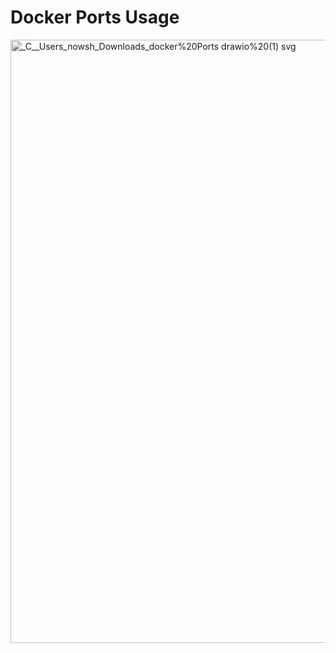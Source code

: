 # Docker Ports Usage


<img width="1363" height="965" alt="_C__Users_nowsh_Downloads_docker%20Ports drawio%20(1) svg" src="https://github.com/user-attachments/assets/de58f6a8-06bb-489b-aaf4-74560653b09e" />
